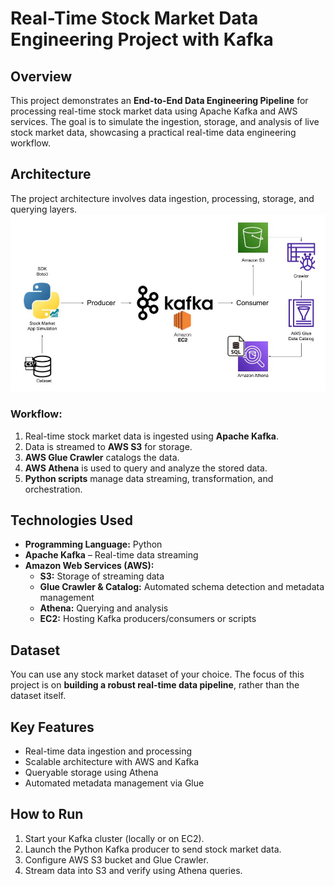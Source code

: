# Real-Time Stock Market Data Engineering Project with Kafka

## Overview
This project demonstrates an **End-to-End Data Engineering Pipeline** for processing real-time stock market data using Apache Kafka and AWS services. The goal is to simulate the ingestion, storage, and analysis of live stock market data, showcasing a practical real-time data engineering workflow.

## Architecture
The project architecture involves data ingestion, processing, storage, and querying layers.  
<img src="Architecture.jpg" alt="Project Architecture">

### Workflow:
1. Real-time stock market data is ingested using **Apache Kafka**.
2. Data is streamed to **AWS S3** for storage.
3. **AWS Glue Crawler** catalogs the data.
4. **AWS Athena** is used to query and analyze the stored data.
5. **Python scripts** manage data streaming, transformation, and orchestration.

## Technologies Used

- **Programming Language:** Python
- **Apache Kafka** – Real-time data streaming
- **Amazon Web Services (AWS):**
  - **S3:** Storage of streaming data
  - **Glue Crawler & Catalog:** Automated schema detection and metadata management
  - **Athena:** Querying and analysis
  - **EC2:** Hosting Kafka producers/consumers or scripts

## Dataset
You can use any stock market dataset of your choice. The focus of this project is on **building a robust real-time data pipeline**, rather than the dataset itself.

## Key Features
- Real-time data ingestion and processing
- Scalable architecture with AWS and Kafka
- Queryable storage using Athena
- Automated metadata management via Glue

## How to Run
1. Start your Kafka cluster (locally or on EC2).
2. Launch the Python Kafka producer to send stock market data.
3. Configure AWS S3 bucket and Glue Crawler.
4. Stream data into S3 and verify using Athena queries.

